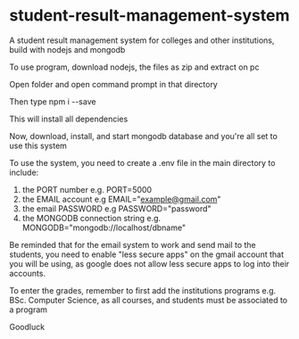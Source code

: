 # student-result-management-system
A student result management system for colleges and other institutions, build with nodejs and mongodb

To use program, download nodejs, the files as zip and extract on pc

Open folder and open command prompt in that directory

Then type npm i --save

This will install all dependencies

Now, download, install, and start mongodb database and you're all set to use this system

To use the system, you need to create a .env file in the main directory to include:
1. the PORT number e.g. PORT=5000
2. the EMAIL account e.g EMAIL="example@gmail.com"
3. the email PASSWORD e.g PASSWORD="password"
4. the MONGODB connection string e.g. MONGODB="mongodb://localhost/dbname"

Be reminded that for the email system to work and send mail to the students, you need to enable "less secure apps" on the gmail account that you will be using, as google does not allow less secure apps to log into their accounts.

To enter the grades, remember to first add the institutions programs e.g. BSc. Computer Science, as all courses, and students must be associated to a program

Goodluck
